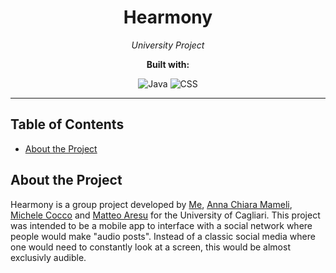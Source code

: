 <h1 align="center">Hearmony</h1>

<p align="center">
  <em>University Project</em>
</p>

<p align="center">
  <strong>Built with:</strong>
</p>

<p align="center">
  <img src="https://img.shields.io/badge/Java-ED8B00?style=for-the-badge&logo=openjdk&logoColor=white" alt="Java">
  <img src="https://img.shields.io/badge/CSS3-1572B6?style=for-the-badge&logo=css3&logoColor=white" alt="CSS">
</p>

---

## Table of Contents

- [About the Project](#about-the-project)

## About the Project

Hearmony is a group project developed by [Me](https://github.com/alesmag), [Anna Chiara Mameli](https://github.com/Pandanna), [Michele Cocco](https://github.com/Scoccc) and [Matteo Aresu](https://github.com/SaveAres) for the University of Cagliari. 
This project was intended to be a mobile app to interface with a social network where people would make "audio posts". 
Instead of a classic social media where one would need to constantly look at a screen, this would be almost exclusivly audible.
